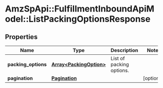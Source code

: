# AmzSpApi::FulfillmentInboundApiModel::ListPackingOptionsResponse

## Properties
Name | Type | Description | Notes
------------ | ------------- | ------------- | -------------
**packing_options** | [**Array&lt;PackingOption&gt;**](PackingOption.md) | List of packing options. | 
**pagination** | [**Pagination**](Pagination.md) |  | [optional] 

